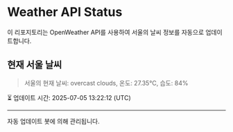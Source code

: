 
# Weather API Status

이 리포지토리는 OpenWeather API를 사용하여 서울의 날씨 정보를 자동으로 업데이트합니다.

## 현재 서울 날씨
> 서울의 현재 날씨: overcast clouds, 온도: 27.35°C, 습도: 84%

⏳ 업데이트 시간: 2025-07-05 13:22:12 (UTC)

---
자동 업데이트 봇에 의해 관리됩니다.

